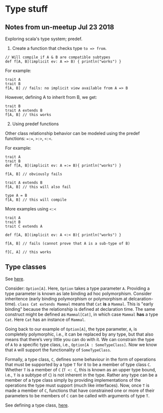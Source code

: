# Type stuff

## Notes from un-meetup Jul 23 2018

Exploring scala's type system; predef.

1. Create a function that checks type `to => from`.

```
// Will compile if A & B are compatible subtypes
def f[A, B](implicit ev: A => B) { println("works") }
```

For example:

```
trait A
trait B
f[A, B] // fails: no implicit view available from A => B
```

However, defining A to inherit from B, we get:

```
trait B
trait A extends B
f[A, B] // this works
```

2. Using predef functions

Other class relationship behavior can be modeled using the predef functions: `=:=`, `>:>`, `<:<`.

For example:

```
trait A
trait B
def f[A, B](implicit ev: A =:= B){ println("works") }

f[A, B] // obviously fails

trait A extends B
f[A, B] // this will also fail 

type A = B
f[A, B] // this will compile
```


More examples using `<:<`

```
trait A
trait B
trait C extends A

def f[A, B](implicit ev: A <:< B){ println("works") }

f[A, B] // fails (cannot prove that A is a sub-type of B)

f[C, A] // this works
```

## Type classes

See [here](http://marco-lopes.com/articles/Abstracting-Over-Effect-Types/). 

Consider: `Option[A]`. Here, `Option` takes a type parameter `A`.
Providing a type parameter is known as late binding ad hoc polymorphism. Consider inheritence (early binding polymorphism or
polymorphism at delcaration-time). `class Cat extends Mammal` means that `Cat` **is** a `Mammal`. 
This is "early binding" because the relationship is defined at declaration time. 
The same construct might be defined as `Mammal[Cat]`, in which case `Mammal` **has** a type `Cat`. 
Here `Cat` has an instance of `Mammal`.

Going back to our example of `Option[A]`, the type parameter, `A`, is completely polymorphic, i.e., 
it can be replaced by any type, but that also means that there’s very little you can do with it. We can constrain the
type of `A` to a specific type class, i.e., `Option[A : SomeTypeClass]`. Now we know that `A` will support the 
functionality of `SomeTypeClass`.

Formally, a type class, `C`, defines some behaviour in the form of operations that must be supported by a type `T`
for it to be a member of type class `C`. Whether `T` is a member of `C` (`T <: C`, this is known as an upper type
bound, i.e., `T` is a subtype of `C`) is not inherent in the type. Rather any type can be a member of a type class
simply by providing implementations of the operations the type must support (much like interfaces). Now, 
once `T` is made a member of `C`, functions that have constrained one or more of their parameters to be members
of `C` can be called with arguments of type `T`.

See defining a type class, [here](https://danielwestheide.com/blog/2013/02/06/the-neophytes-guide-to-scala-part-12-type-classes.html).
